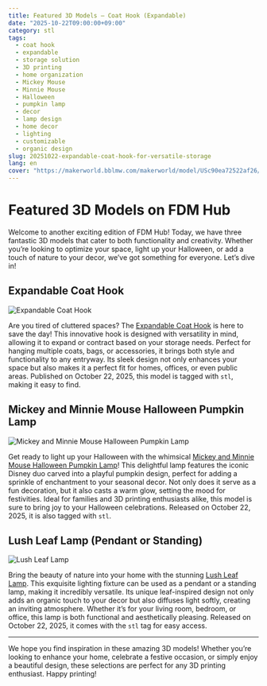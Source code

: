```yaml
---
title: Featured 3D Models – Coat Hook (Expandable)
date: "2025-10-22T09:00:00+09:00"
category: stl
tags:
  - coat hook
  - expandable
  - storage solution
  - 3D printing
  - home organization
  - Mickey Mouse
  - Minnie Mouse
  - Halloween
  - pumpkin lamp
  - decor
  - lamp design
  - home decor
  - lighting
  - customizable
  - organic design
slug: 20251022-expandable-coat-hook-for-versatile-storage
lang: en
cover: "https://makerworld.bblmw.com/makerworld/model/USc90ea72522af26/design/2025-10-22_f244cea3c804d.jpg"
---
```


# Featured 3D Models on FDM Hub

Welcome to another exciting edition of FDM Hub! Today, we have three fantastic 3D models that cater to both functionality and creativity. Whether you’re looking to optimize your space, light up your Halloween, or add a touch of nature to your decor, we’ve got something for everyone. Let’s dive in!

## Expandable Coat Hook

![Expandable Coat Hook](https://makerworld.bblmw.com/makerworld/model/USc90ea72522af26/design/2025-10-22_f244cea3c804d.jpg)

Are you tired of cluttered spaces? The [Expandable Coat Hook](https://makerworld.com/en/models/1912830-coat-hook-expandable) is here to save the day! This innovative hook is designed with versatility in mind, allowing it to expand or contract based on your storage needs. Perfect for hanging multiple coats, bags, or accessories, it brings both style and functionality to any entryway. Its sleek design not only enhances your space but also makes it a perfect fit for homes, offices, or even public areas. Published on October 22, 2025, this model is tagged with `stl`, making it easy to find.

## Mickey and Minnie Mouse Halloween Pumpkin Lamp

![Mickey and Minnie Mouse Halloween Pumpkin Lamp](https://makerworld.bblmw.com/makerworld/model/USbdd0f5a2db7128/design/2025-10-24_8c64448b74c0d.jpg)

Get ready to light up your Halloween with the whimsical [Mickey and Minnie Mouse Halloween Pumpkin Lamp](https://makerworld.com/en/models/1913599-mickey-and-minnie-mouse-halloween-pumpkin-lamp)! This delightful lamp features the iconic Disney duo carved into a playful pumpkin design, perfect for adding a sprinkle of enchantment to your seasonal decor. Not only does it serve as a fun decoration, but it also casts a warm glow, setting the mood for festivities. Ideal for families and 3D printing enthusiasts alike, this model is sure to bring joy to your Halloween celebrations. Released on October 22, 2025, it is also tagged with `stl`.

## Lush Leaf Lamp (Pendant or Standing)

![Lush Leaf Lamp](https://makerworld.bblmw.com/makerworld/model/US23e095dc27bee7/design/2025-10-23_40d0dc7bd1da2.jpg)

Bring the beauty of nature into your home with the stunning [Lush Leaf Lamp](https://makerworld.com/en/models/1913623-lush-leaf-lamp-pendant-or-standing). This exquisite lighting fixture can be used as a pendant or a standing lamp, making it incredibly versatile. Its unique leaf-inspired design not only adds an organic touch to your decor but also diffuses light softly, creating an inviting atmosphere. Whether it’s for your living room, bedroom, or office, this lamp is both functional and aesthetically pleasing. Released on October 22, 2025, it comes with the `stl` tag for easy access.

---

We hope you find inspiration in these amazing 3D models! Whether you’re looking to enhance your home, celebrate a festive occasion, or simply enjoy a beautiful design, these selections are perfect for any 3D printing enthusiast. Happy printing!